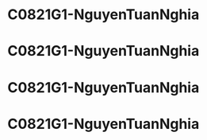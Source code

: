 # C0821G1-NguyenTuanNghia
# C0821G1-NguyenTuanNghia
# C0821G1-NguyenTuanNghia
# C0821G1-NguyenTuanNghia
